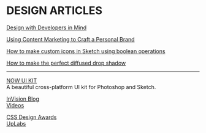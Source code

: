 # DESIGN ARTICLES

[Design with Developers in Mind](http://blog.invisionapp.com/design-with-developers-in-mind/)

[Using Content Marketing to Craft a Personal Brand](http://blog.invisionapp.com/content-marketing-personal-brand/)

[How to make custom icons in Sketch using boolean operations](http://blog.invisionapp.com/how-to-make-custom-icons-in-sketch-using-boolean-operations/)

 [How to make the perfect diffused drop shadow](http://blog.invisionapp.com/how-to-make-the-perfect-diffused-drop-shadow/)<br />

___

[NOW UI KIT](https://www.invisionapp.com/now)<br />
A beautiful cross-platform UI kit for Photoshop and Sketch.

[InVision Blog](http://blog.invisionapp.com/)<br />
[Videos](http://blog.invisionapp.com/category/video/)<br />

[CSS Design Awards](http://www.cssdesignawards.com/)<br />
[UpLabs](https://www.uplabs.com/)<br />
